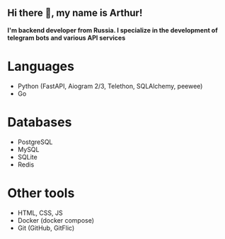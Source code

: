 ## Hi there 👋, my name is Arthur!
**I'm backend developer from Russia. I specialize in the development of telegram bots and various API services**
# Languages
- Python (FastAPI, Aiogram 2/3, Telethon, SQLAlchemy, peewee)
- Go
# Databases
- PostgreSQL
- MySQL
- SQLite
- Redis
# Other tools
- HTML, CSS, JS
- Docker (docker compose)
- Git (GitHub, GitFlic)
